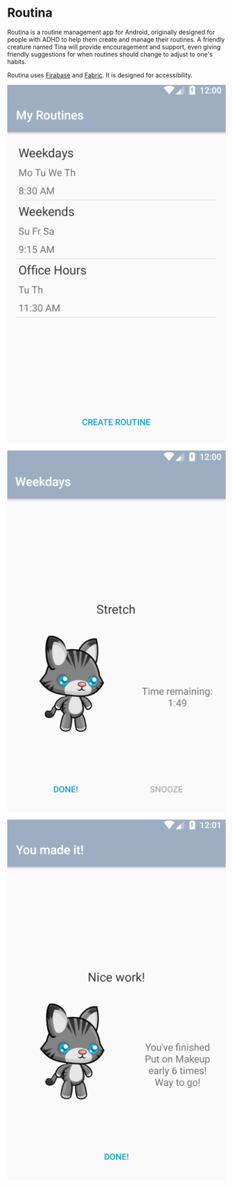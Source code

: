 # Routina
Routina is a routine management app for Android, originally designed for people with ADHD to help them create and manage their routines. A friendly creature named Tina will provide encouragement and support, even giving friendly suggestions for when routines should change to adjust to one's habits.

Routina uses [Firabase](https://firebase.google.com/) and [Fabric](https://get.fabric.io/). It is designed for accessibility.

![](myroutines.png)

![](runroutine.png)

![](tina.png)
